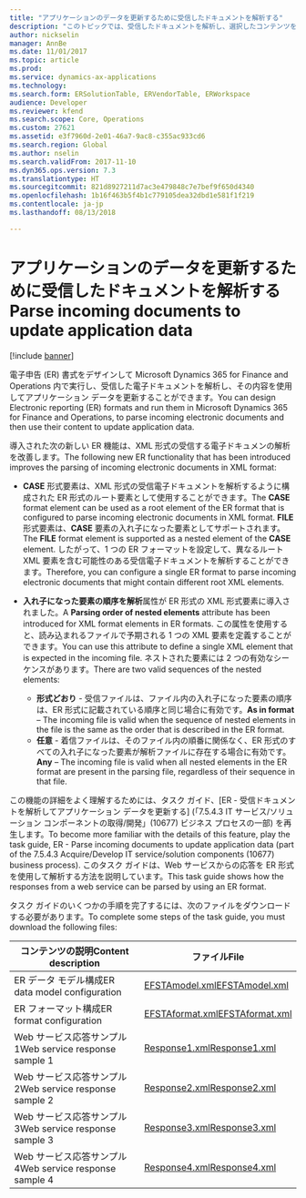 ```yaml
---
title: "アプリケーションのデータを更新するために受信したドキュメントを解析する"
description: "このトピックでは、受信したドキュメントを解析し、選択したコンテンツをアプリケーション データに適用して更新できるように電子報告 (ER) 形式を設定する方法について説明します。"
author: nickselin
manager: AnnBe
ms.date: 11/01/2017
ms.topic: article
ms.prod: 
ms.service: dynamics-ax-applications
ms.technology: 
ms.search.form: ERSolutionTable, ERVendorTable, ERWorkspace
audience: Developer
ms.reviewer: kfend
ms.search.scope: Core, Operations
ms.custom: 27621
ms.assetid: e3f7960d-2e01-46a7-9ac8-c355ac933cd6
ms.search.region: Global
ms.author: nselin
ms.search.validFrom: 2017-11-10
ms.dyn365.ops.version: 7.3
ms.translationtype: HT
ms.sourcegitcommit: 821d8927211d7ac3e479848c7e7bef9f650d4340
ms.openlocfilehash: 1b16f463b5f4b1c779105dea32dbd1e581f1f219
ms.contentlocale: ja-jp
ms.lasthandoff: 08/13/2018

---
```

# <a name="parse-incoming-documents-to-update-application-data"></a><span data-ttu-id="0bb16-103">アプリケーションのデータを更新するために受信したドキュメントを解析する</span><span class="sxs-lookup"><span data-stu-id="0bb16-103">Parse incoming documents to update application data</span></span>
[!include [banner](../includes/banner.md)]

<span data-ttu-id="0bb16-104">電子申告 (ER) 書式をデザインして Microsoft Dynamics 365 for Finance and Operations 内で実行し、受信した電子ドキュメントを解析し、その内容を使用してアプリケーション データを更新することができます。</span><span class="sxs-lookup"><span data-stu-id="0bb16-104">You can design Electronic reporting (ER) formats and run them in Microsoft Dynamics 365 for Finance and Operations, to parse incoming electronic documents and then use their content to update application data.</span></span>

<span data-ttu-id="0bb16-105">導入された次の新しい ER 機能は、XML 形式の受信する電子ドキュメンの解析を改善します。</span><span class="sxs-lookup"><span data-stu-id="0bb16-105">The following new ER functionality that has been introduced improves the parsing of incoming electronic documents in XML format:</span></span>

- <span data-ttu-id="0bb16-106">**CASE** 形式要素は、XML 形式の受信電子ドキュメントを解析するように構成された ER 形式のルート要素として使用することができます。</span><span class="sxs-lookup"><span data-stu-id="0bb16-106">The **CASE** format element can be used as a root element of the ER format that is configured to parse incoming electronic documents in XML format.</span></span> <span data-ttu-id="0bb16-107">**FILE** 形式要素は、**CASE** 要素の入れ子になった要素としてサポートされます。</span><span class="sxs-lookup"><span data-stu-id="0bb16-107">The **FILE** format element is supported as a nested element of the **CASE** element.</span></span> <span data-ttu-id="0bb16-108">したがって、1 つの ER フォーマットを設定して、異なるルート XML 要素を含む可能性のある受信電子ドキュメントを解析することができます。</span><span class="sxs-lookup"><span data-stu-id="0bb16-108">Therefore, you can configure a single ER format to parse incoming electronic documents that might contain different root XML elements.</span></span>
- <span data-ttu-id="0bb16-109">**入れ子になった要素の順序を解析**属性が ER 形式の XML 形式要素に導入されました。</span><span class="sxs-lookup"><span data-stu-id="0bb16-109">A **Parsing order of nested elements** attribute has been introduced for XML format elements in ER formats.</span></span> <span data-ttu-id="0bb16-110">この属性を使用すると、読み込まれるファイルで予期される 1 つの XML 要素を定義することができます。</span><span class="sxs-lookup"><span data-stu-id="0bb16-110">You can use this attribute to define a single XML element that is expected in the incoming file.</span></span> <span data-ttu-id="0bb16-111">ネストされた要素には 2 つの有効なシーケンスがあります。</span><span class="sxs-lookup"><span data-stu-id="0bb16-111">There are two valid sequences of the nested elements:</span></span>

    - <span data-ttu-id="0bb16-112">**形式どおり** - 受信ファイルは、ファイル内の入れ子になった要素の順序は、ER 形式に記載されている順序と同じ場合に有効です。</span><span class="sxs-lookup"><span data-stu-id="0bb16-112">**As in format** – The incoming file is valid when the sequence of nested elements in the file is the same as the order that is described in the ER format.</span></span>
    - <span data-ttu-id="0bb16-113">**任意** - 着信ファイルは、そのファイル内の順番に関係なく、ER 形式のすべての入れ子になった要素が解析ファイルに存在する場合に有効です。</span><span class="sxs-lookup"><span data-stu-id="0bb16-113">**Any** – The incoming file is valid when all nested elements in the ER format are present in the parsing file, regardless of their sequence in that file.</span></span>

<span data-ttu-id="0bb16-114">この機能の詳細をよく理解するためには、タスク ガイド、\[ER - 受信ドキュメントを解析してアプリケーション データを更新する\] (「7.5.4.3 IT サービス/ソリューション コンポーネントの取得/開発」(10677) ビジネス プロセスの一部) を再生します。</span><span class="sxs-lookup"><span data-stu-id="0bb16-114">To become more familiar with the details of this feature, play the task guide, ER - Parse incoming documents to update application data (part of the 7.5.4.3 Acquire/Develop IT service/solution components (10677) business process).</span></span> <span data-ttu-id="0bb16-115">このタスク ガイドは、Web サービスからの応答を ER 形式を使用して解析する方法を説明しています。</span><span class="sxs-lookup"><span data-stu-id="0bb16-115">This task guide shows how the responses from a web service can be parsed by using an ER format.</span></span>

<span data-ttu-id="0bb16-116">タスク ガイドのいくつかの手順を完了するには、次のファイルをダウンロードする必要があります。</span><span class="sxs-lookup"><span data-stu-id="0bb16-116">To complete some steps of the task guide, you must download the following files:</span></span>

| <span data-ttu-id="0bb16-117">コンテンツの説明</span><span class="sxs-lookup"><span data-stu-id="0bb16-117">Content description</span></span>           | <span data-ttu-id="0bb16-118">ファイル</span><span class="sxs-lookup"><span data-stu-id="0bb16-118">File</span></span>                                                              |
|-------------------------------|-------------------------------------------------------------------|
| <span data-ttu-id="0bb16-119">ER データ モデル構成</span><span class="sxs-lookup"><span data-stu-id="0bb16-119">ER data model configuration</span></span>   | [<span data-ttu-id="0bb16-120">EFSTAmodel.xml</span><span class="sxs-lookup"><span data-stu-id="0bb16-120">EFSTAmodel.xml</span></span>](https://go.microsoft.com/fwlink/?linkid=862266)  |
| <span data-ttu-id="0bb16-121">ER フォーマット構成</span><span class="sxs-lookup"><span data-stu-id="0bb16-121">ER format configuration</span></span>       | [<span data-ttu-id="0bb16-122">EFSTAformat.xml</span><span class="sxs-lookup"><span data-stu-id="0bb16-122">EFSTAformat.xml</span></span>](https://go.microsoft.com/fwlink/?linkid=862266) |
| <span data-ttu-id="0bb16-123">Web サービス応答サンプル 1</span><span class="sxs-lookup"><span data-stu-id="0bb16-123">Web service response sample 1</span></span> | [<span data-ttu-id="0bb16-124">Response1.xml</span><span class="sxs-lookup"><span data-stu-id="0bb16-124">Response1.xml</span></span>](https://go.microsoft.com/fwlink/?linkid=862266)   |
| <span data-ttu-id="0bb16-125">Web サービス応答サンプル 2</span><span class="sxs-lookup"><span data-stu-id="0bb16-125">Web service response sample 2</span></span> | [<span data-ttu-id="0bb16-126">Response2.xml</span><span class="sxs-lookup"><span data-stu-id="0bb16-126">Response2.xml</span></span>](https://go.microsoft.com/fwlink/?linkid=862266)   |
| <span data-ttu-id="0bb16-127">Web サービス応答サンプル 3</span><span class="sxs-lookup"><span data-stu-id="0bb16-127">Web service response sample 3</span></span> | [<span data-ttu-id="0bb16-128">Response3.xml</span><span class="sxs-lookup"><span data-stu-id="0bb16-128">Response3.xml</span></span>](https://go.microsoft.com/fwlink/?linkid=862266)   |
| <span data-ttu-id="0bb16-129">Web サービス応答サンプル 4</span><span class="sxs-lookup"><span data-stu-id="0bb16-129">Web service response sample 4</span></span> | [<span data-ttu-id="0bb16-130">Response4.xml</span><span class="sxs-lookup"><span data-stu-id="0bb16-130">Response4.xml</span></span>](https://go.microsoft.com/fwlink/?linkid=862266)   |

